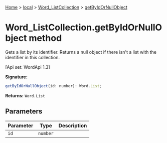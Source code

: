[Home](./index) &gt; [local](local.md) &gt; [Word\_ListCollection](local.word_listcollection.md) &gt; [getByIdOrNullObject](local.word_listcollection.getbyidornullobject.md)

# Word\_ListCollection.getByIdOrNullObject method

Gets a list by its identifier. Returns a null object if there isn't a list with the identifier in this collection. 

 \[Api set: WordApi 1.3\]

**Signature:**
```javascript
getByIdOrNullObject(id: number): Word.List;
```
**Returns:** `Word.List`

## Parameters

|  Parameter | Type | Description |
|  --- | --- | --- |
|  `id` | `number` |  |

